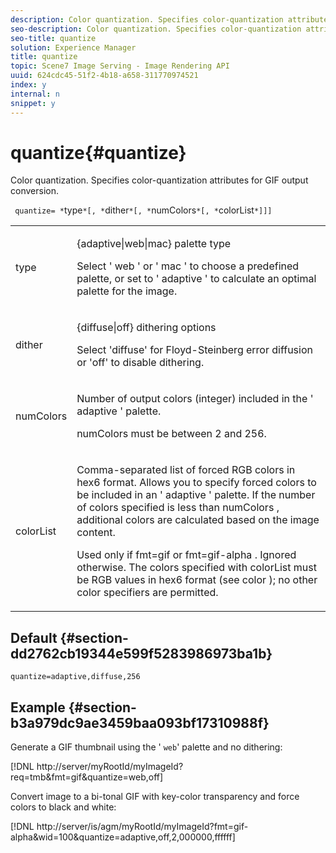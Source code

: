 ```yaml
---
description: Color quantization. Specifies color-quantization attributes for GIF output conversion.
seo-description: Color quantization. Specifies color-quantization attributes for GIF output conversion.
seo-title: quantize
solution: Experience Manager
title: quantize
topic: Scene7 Image Serving - Image Rendering API
uuid: 624cdc45-51f2-4b18-a658-311770974521
index: y
internal: n
snippet: y
---
```


# quantize{#quantize}

Color quantization. Specifies color-quantization attributes for GIF output conversion.

 ` quantize= *`type`*[, *`dither`*[, *`numColors`*[, *`colorList`*]]]`

<table id="simpletable_6BF155FCB8224E7EBFC8D8375AD26A71"> 
 <tr class="strow"> 
  <td class="stentry"> <p> <span class="codeph"> <span class="varname"> type </span> </span> </p> </td> 
  <td class="stentry"> <p> <span class="codeph"> {adaptive|web|mac} </span> palette type </p> <p>Select ' <span class="codeph"> web </span>' or ' <span class="codeph"> mac </span>' to choose a predefined palette, or set to ' <span class="codeph"> adaptive </span>' to calculate an optimal palette for the image. </p> </td> 
 </tr> 
 <tr class="strow"> 
  <td class="stentry"> <p> <span class="codeph"> <span class="varname"> dither </span> </span> </p> </td> 
  <td class="stentry"> <p> <span class="codeph"> {diffuse|off} </span> dithering options </p> <p>Select 'diffuse' for Floyd-Steinberg error diffusion or 'off' to disable dithering. </p> </td> 
 </tr> 
 <tr class="strow"> 
  <td class="stentry"> <p> <span class="codeph"> <span class="varname"> numColors </span> </span> </p> </td> 
  <td class="stentry"> <p>Number of output colors (integer) included in the ' <span class="codeph"> adaptive </span>' palette. </p> <p> <span class="codeph"> <span class="varname"> numColors </span> </span> must be between 2 and 256. </p> </td> 
 </tr> 
 <tr class="strow"> 
  <td class="stentry"> <p> <span class="codeph"> <span class="varname"> colorList </span> </span> </p> </td> 
  <td class="stentry"> <p>Comma-separated list of forced RGB colors in hex6 format. Allows you to specify forced colors to be included in an ' <span class="codeph"> adaptive </span>' palette. If the number of colors specified is less than <span class="codeph"> numColors </span>, additional colors are calculated based on the image content. </p> <p>Used only if <span class="codeph"> fmt=gif </span> or <span class="codeph"> fmt=gif-alpha </span>. Ignored otherwise. The colors specified with <span class="codeph"> <span class="varname"> colorList </span> </span> must be RGB values in hex6 format (see <span class="codeph"> color </span>); no other color specifiers are permitted. </p> </td> 
 </tr> 
</table>

## Default {#section-dd2762cb19344e599f5283986973ba1b}

`quantize=adaptive,diffuse,256`

## Example {#section-b3a979dc9ae3459baa093bf17310988f}

Generate a GIF thumbnail using the ' `web`' palette and no dithering:

[!DNL http://server/myRootId/myImageId?req=tmb&fmt=gif&quantize=web,off]

Convert image to a bi-tonal GIF with key-color transparency and force colors to black and white:

[!DNL http://server/is/agm/myRootId/myImageId?fmt=gif-alpha&wid=100&quantize=adaptive,off,2,000000,ffffff] 
